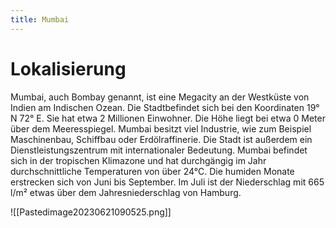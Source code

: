 ```yaml
---
title: Mumbai
---
```

# Lokalisierung

Mumbai, auch Bombay genannt, ist eine Megacity an der Westküste von Indien am Indischen Ozean. Die Stadtbefindet sich bei den Koordinaten 19° N 72° E. Sie hat etwa 2 Millionen Einwohner. Die Höhe liegt bei etwa 0 Meter über dem Meeresspiegel. Mumbai besitzt viel Industrie, wie zum Beispiel Maschinenbau, Schiffbau oder Erdölraffinerie. Die Stadt ist außerdem ein Dienstleistungszentrum mit internationaler Bedeutung. Mumbai befindet sich in der tropischen Klimazone und hat durchgängig im Jahr durchschnittliche Temperaturen von über 24°C. Die humiden Monate erstrecken sich von Juni bis September. Im Juli ist der Niederschlag mit 665 l/m² etwas über dem Jahresniederschlag von Hamburg.

![[Pastedimage20230621090525.png]]